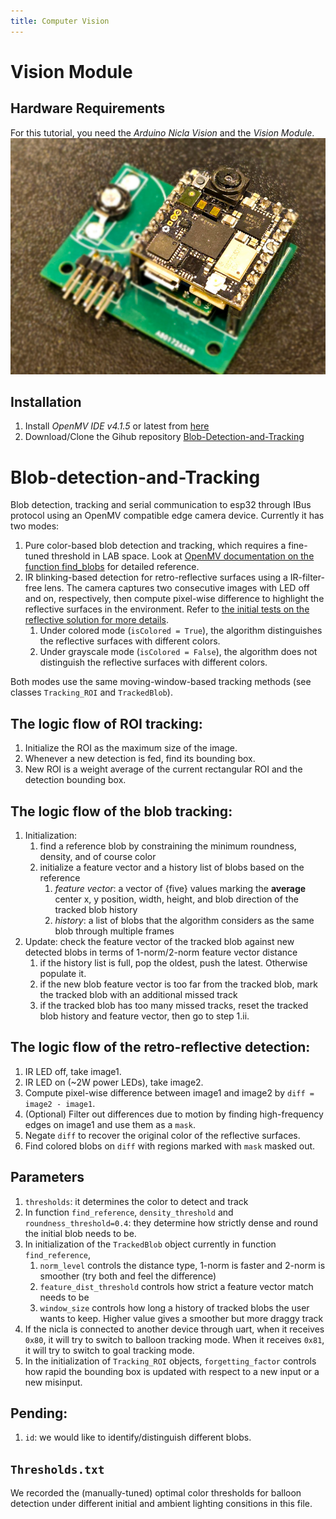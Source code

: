 ```yaml
---
title: Computer Vision
---
```



# Vision Module


## Hardware Requirements
For this tutorial, you need the _Arduino Nicla Vision_ and the _Vision Module_.
![](../figs/vision.jpg)

## Installation
1. Install _OpenMV IDE v4.1.5_ or latest from [here](https://openmv.io/pages/download)
2. Download/Clone the Gihub repository [Blob-Detection-and-Tracking](https://github.com/LehighBlimpGroup/Blob-detection-and-Tracking/blob/main/Blob%20Detection.py)


# Blob-detection-and-Tracking
Blob detection, tracking and serial communication to esp32 through IBus protocol using an OpenMV compatible edge camera device. Currently it has two modes:
1. Pure color-based blob detection and tracking, which requires a fine-tuned threshold in LAB space. Look at [OpenMV documentation on the function find_blobs](https://docs.openmv.io/library/omv.image.html#image.Image.find_blobs) for detailed reference.
2. IR blinking-based detection for retro-reflective surfaces using a IR-filter-free lens. The camera captures two consecutive images with LED off and on, respectively, then compute pixel-wise difference to highlight the reflective surfaces in the environment. Refer to [the initial tests on the reflective solution for more details](https://github.com/LehighBlimpGroup/Reflective_AimBot).
    1. Under colored mode (`isColored = True`), the algorithm distinguishes the reflective surfaces with different colors.
    2. Under grayscale mode (`isColored = False`), the algorithm does not distinguish the reflective surfaces with different colors.

Both modes use the same moving-window-based tracking methods (see classes `Tracking_ROI` and `TrackedBlob`).

## The logic flow of ROI tracking:
1. Initialize the ROI as the maximum size of the image.
2. Whenever a new detection is fed, find its bounding box.
3. New ROI is a weight average of the current rectangular ROI and the detection bounding box.

## The logic flow of the blob tracking:
1. Initialization:
    1. find a reference blob by constraining the minimum roundness, density, and of course color
    2. initialize a feature vector and a history list of blobs based on the reference
        1. *feature vector*: a vector of {five} values marking the **average** center x, y position, width, height, and blob direction of the tracked blob history
        2. *history*: a list of blobs that the algorithm considers as the same blob through multiple frames
2. Update: check the feature vector of the tracked blob against new detected blobs in terms of 1-norm/2-norm feature vector distance
    1. if the history list is full, pop the oldest, push the latest. Otherwise populate it.
    2. if the new blob feature vector is too far from the tracked blob, mark the tracked blob with an additional missed track
    3. if the tracked blob has too many missed tracks, reset the tracked blob history and feature vector, then go to step 1.ii.

## The logic flow of the retro-reflective detection:
1. IR LED off, take image1.
2. IR LED on (~2W power LEDs), take image2.
3. Compute pixel-wise difference between image1 and image2 by `diff = image2 - image1`.
4. (Optional) Filter out differences due to motion by finding high-frequency edges on image1 and use them as a `mask`.
5. Negate `diff` to recover the original color of the reflective surfaces.
6. Find colored blobs on `diff` with regions marked with `mask` masked out.

## Parameters
1. `thresholds`: it determines the color to detect and track
2. In function `find_reference`, `density_threshold` and `roundness_threshold=0.4`: they determine how strictly dense and round the initial blob needs to be.
3. In initialization of the `TrackedBlob` object currently in function `find_reference`,
    1. `norm_level` controls the distance type, 1-norm is faster and 2-norm is smoother (try both and feel the difference)
    2. `feature_dist_threshold` controls how strict a feature vector match needs to be
    3. `window_size` controls how long a history of tracked blobs the user wants to keep. Higher value gives a smoother but more draggy track
4. If the nicla is connected to another device through uart, when it receives `0x80`, it will try to switch to balloon tracking mode. When it receives `0x81`,
   it will try to switch to goal tracking mode.
5. In the initialization of `Tracking_ROI` objects, `forgetting_factor` controls how rapid the bounding box is updated with respect to a new input or a new misinput.

## Pending:
1. `id`: we would like to identify/distinguish different blobs.

## `Thresholds.txt`
We recorded the (manually-tuned) optimal color thresholds for balloon detection under different initial and ambient lighting consitions in this file.